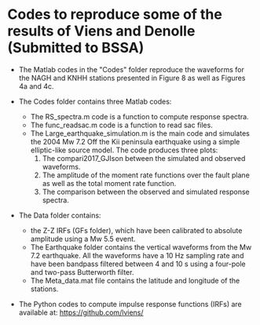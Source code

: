 # Codes to reproduce some of the results of Viens and Denolle (Submitted to BSSA)

* The Matlab codes in the "Codes" folder reproduce the waveforms for the NAGH and KNHH stations presented in Figure 8 as well as Figures 4a and 4c.

* The Codes folder contains three Matlab codes: 
  - The RS_spectra.m code is a function to compute response spectra.
  - The func_readsac.m code is a function to read sac files. 
  - The Large_earthquake_simulation.m is the main code and simulates the 2004 Mw 7.2 Off the Kii peninsula earthquake using a simple elliptic-like source model. The code produces three plots: 
    1) The compari2017_GJIson between the simulated and observed waveforms. 
    2) The amplitude of the moment rate functions over the fault plane as well as the total moment rate function. 
    3) The comparison between the observed and simulated response spectra. 
  
* The Data folder contains: 
  - the Z-Z IRFs (GFs folder), which have been calibrated to absolute amplitude using a Mw 5.5 event.  
  - The Earthquake folder contains the vertical waveforms from the Mw 7.2 earthquake. All the waveforms have a 10 Hz sampling rate and have been bandpass filtered between 4 and 10 s using a four-pole and two-pass Butterworth filter. 
  - The Meta_data.mat file contains the latitude and longitude of the stations. 
  
  
* The Python codes to compute impulse response functions (IRFs) are available at: https://github.com/lviens/
